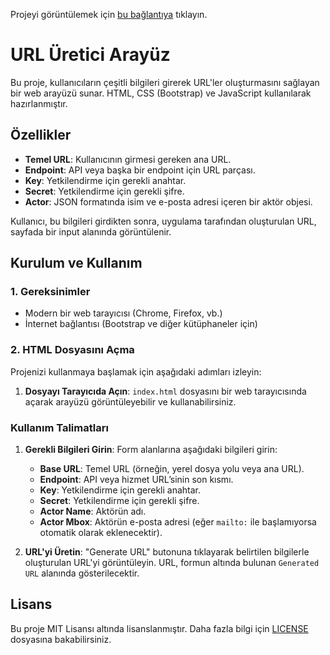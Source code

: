 Projeyi görüntülemek için [bu bağlantıya](https://abdulkadir-erdeger.github.io/create-xapi-url/) tıklayın.

# URL Üretici Arayüz

Bu proje, kullanıcıların çeşitli bilgileri girerek URL'ler oluşturmasını sağlayan bir web arayüzü sunar. HTML, CSS (Bootstrap) ve JavaScript kullanılarak hazırlanmıştır.

## Özellikler

- **Temel URL**: Kullanıcının girmesi gereken ana URL.
- **Endpoint**: API veya başka bir endpoint için URL parçası.
- **Key**: Yetkilendirme için gerekli anahtar.
- **Secret**: Yetkilendirme için gerekli şifre.
- **Actor**: JSON formatında isim ve e-posta adresi içeren bir aktör objesi.

Kullanıcı, bu bilgileri girdikten sonra, uygulama tarafından oluşturulan URL, sayfada bir input alanında görüntülenir.

## Kurulum ve Kullanım

### 1. Gereksinimler

- Modern bir web tarayıcısı (Chrome, Firefox, vb.)
- İnternet bağlantısı (Bootstrap ve diğer kütüphaneler için)

### 2. HTML Dosyasını Açma

Projenizi kullanmaya başlamak için aşağıdaki adımları izleyin:

1. **Dosyayı Tarayıcıda Açın**: `index.html` dosyasını bir web tarayıcısında açarak arayüzü görüntüleyebilir ve kullanabilirsiniz.

### Kullanım Talimatları

1. **Gerekli Bilgileri Girin**: Form alanlarına aşağıdaki bilgileri girin:

   - **Base URL**: Temel URL (örneğin, yerel dosya yolu veya ana URL).
   - **Endpoint**: API veya hizmet URL’sinin son kısmı.
   - **Key**: Yetkilendirme için gerekli anahtar.
   - **Secret**: Yetkilendirme için gerekli şifre.
   - **Actor Name**: Aktörün adı.
   - **Actor Mbox**: Aktörün e-posta adresi (eğer `mailto:` ile başlamıyorsa otomatik olarak eklenecektir).

2. **URL'yi Üretin**: "Generate URL" butonuna tıklayarak belirtilen bilgilerle oluşturulan URL'yi görüntüleyin. URL, formun altında bulunan `Generated URL` alanında gösterilecektir.

## Lisans

Bu proje MIT Lisansı altında lisanslanmıştır. Daha fazla bilgi için [LICENSE](LICENSE) dosyasına bakabilirsiniz.

